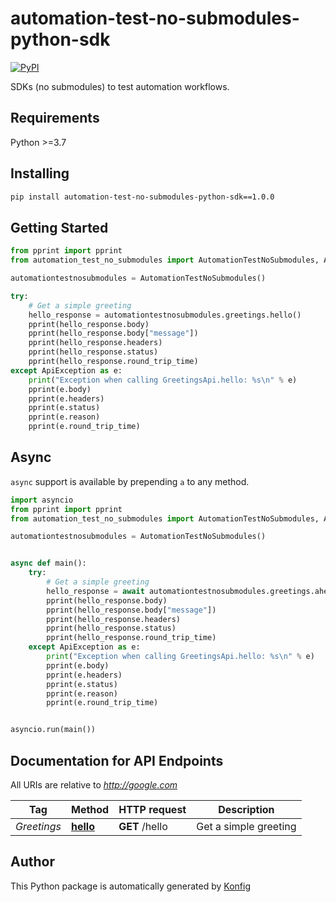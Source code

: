 # automation-test-no-submodules-python-sdk

[![PyPI](https://img.shields.io/badge/PyPI-v1.0.0-blue)](https://pypi.org/project/automation-test-no-submodules-python-sdk/1.0.0)

SDKs (no submodules) to test automation workflows.


## Requirements

Python >=3.7

## Installing

```sh
pip install automation-test-no-submodules-python-sdk==1.0.0
```

## Getting Started

```python
from pprint import pprint
from automation_test_no_submodules import AutomationTestNoSubmodules, ApiException

automationtestnosubmodules = AutomationTestNoSubmodules()

try:
    # Get a simple greeting
    hello_response = automationtestnosubmodules.greetings.hello()
    pprint(hello_response.body)
    pprint(hello_response.body["message"])
    pprint(hello_response.headers)
    pprint(hello_response.status)
    pprint(hello_response.round_trip_time)
except ApiException as e:
    print("Exception when calling GreetingsApi.hello: %s\n" % e)
    pprint(e.body)
    pprint(e.headers)
    pprint(e.status)
    pprint(e.reason)
    pprint(e.round_trip_time)
```

## Async

`async` support is available by prepending `a` to any method.

```python
import asyncio
from pprint import pprint
from automation_test_no_submodules import AutomationTestNoSubmodules, ApiException

automationtestnosubmodules = AutomationTestNoSubmodules()


async def main():
    try:
        # Get a simple greeting
        hello_response = await automationtestnosubmodules.greetings.ahello()
        pprint(hello_response.body)
        pprint(hello_response.body["message"])
        pprint(hello_response.headers)
        pprint(hello_response.status)
        pprint(hello_response.round_trip_time)
    except ApiException as e:
        print("Exception when calling GreetingsApi.hello: %s\n" % e)
        pprint(e.body)
        pprint(e.headers)
        pprint(e.status)
        pprint(e.reason)
        pprint(e.round_trip_time)


asyncio.run(main())
```


## Documentation for API Endpoints

All URIs are relative to *http://google.com*

Tag | Method | HTTP request | Description
------------ | ------------- | ------------- | -------------
*Greetings* | [**hello**](docs/apis/tags/GreetingsApi.md#hello) | **GET** /hello | Get a simple greeting


## Author
This Python package is automatically generated by [Konfig](https://konfigthis.com)
